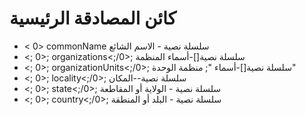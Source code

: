 # كائن المصادقة الرئيسية

* < 0> commonName</code> سلسلة نصية - الاسم الشائع
* <; 0>; organizations<;/0>; سلسلة نصية[]-أسماء المنظمة
* <; 0>; organizationUnits<;/0>; سلسلة نصية[]-أسماء "; منظمة الوحدة"
* <; 0>; locality<;/0>; سلسلة نصية--المكان
* <; 0>; state<;/0>; سلسلة نصية - الولاية أو المقاطعة
* <; 0>; country<;/0>; سلسلة نصية - البلد أو المنطقة